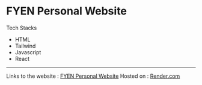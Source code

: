 # FYEN Personal Website

Tech Stacks
- HTML
- Tailwind
- Javascript
- React

---
Links to the website : [FYEN Personal Website](https://fyen-personal-website.onrender.com/)
Hosted on : [Render.com](https://render.com/)
